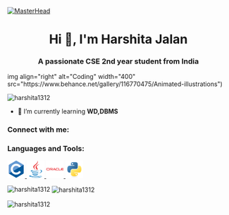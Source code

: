 [![MasterHead](https://in.pinterest.com/pin/764837949221236977/)](https://Harshita1312.io)
<h1 align="center">Hi 👋, I'm Harshita Jalan</h1>
<h3 align="center">A passionate CSE 2nd year student from India</h3>
img align="right" alt="Coding" width="400" src="https://www.behance.net/gallery/116770475/Animated-illustrations")

<p align="left"> <img src="https://komarev.com/ghpvc/?username=harshita1312&label=Profile%20views&color=0e75b6&style=flat" alt="harshita1312" /> </p>

- 🌱 I’m currently learning **WD,DBMS**

<h3 align="left">Connect with me:</h3>
<p align="left">
</p>

<h3 align="left">Languages and Tools:</h3>
<p align="left"> <a href="https://www.cprogramming.com/" target="_blank" rel="noreferrer"> <img src="https://raw.githubusercontent.com/devicons/devicon/master/icons/c/c-original.svg" alt="c" width="40" height="40"/> </a> <a href="https://www.java.com" target="_blank" rel="noreferrer"> <img src="https://raw.githubusercontent.com/devicons/devicon/master/icons/java/java-original.svg" alt="java" width="40" height="40"/> </a> <a href="https://www.oracle.com/" target="_blank" rel="noreferrer"> <img src="https://raw.githubusercontent.com/devicons/devicon/master/icons/oracle/oracle-original.svg" alt="oracle" width="40" height="40"/> </a> <a href="https://www.python.org" target="_blank" rel="noreferrer"> <img src="https://raw.githubusercontent.com/devicons/devicon/master/icons/python/python-original.svg" alt="python" width="40" height="40"/> </a> </p>

<p><img align="left" src="https://github-readme-stats.vercel.app/api/top-langs?username=harshita1312&show_icons=true&locale=en&layout=compact" alt="harshita1312" /></p>

<p>&nbsp;<img align="center" src="https://github-readme-stats.vercel.app/api?username=harshita1312&show_icons=true&locale=en" alt="harshita1312" /></p>

<p><img align="center" src="https://github-readme-streak-stats.herokuapp.com/?user=harshita1312&" alt="harshita1312" /></p>
